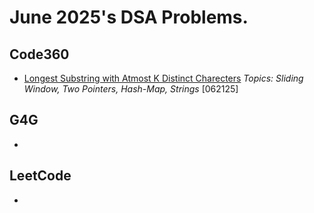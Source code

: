 # June 2025's DSA Problems.

## Code360
- [Longest Substring with Atmost K Distinct Charecters](./CN/POTD_062125_CN_m_Longest-Substring--Atmost-K-distinct-chars.cpp)
    _Topics: Sliding Window, Two Pointers, Hash-Map, Strings_ [062125]


## G4G 
- []()

## LeetCode
- []()